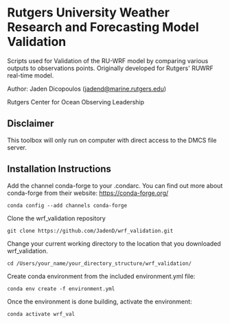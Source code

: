 # Rutgers University Weather Research and Forecasting Model Validation

Scripts used for Validation of the RU-WRF model by comparing various outputs to observations points. Originally developed for Rutgers' RUWRF real-time model.

Author: Jaden Dicopoulos (jadend@marine.rutgers.edu)

Rutgers Center for Ocean Observing Leadership

## Disclaimer
This toolbox will only run on computer with direct access to the DMCS file server.

## Installation Instructions
Add the channel conda-forge to your .condarc. You can find out more about conda-forge from their website: https://conda-forge.org/

`conda config --add channels conda-forge`

Clone the wrf_validation repository

`git clone https://github.com/JadenD/wrf_validation.git`

Change your current working directory to the location that you downloaded wrf_validation. 

`cd /Users/your_name/your_directory_structure/wrf_validation/`

Create conda environment from the included environment.yml file:

`conda env create -f environment.yml`

Once the environment is done building, activate the environment:

`conda activate wrf_val`
